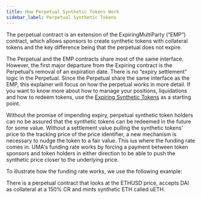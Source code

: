 ```yaml
---
title: How Perpetual Synthetic Tokens Work
sidebar_label: Perpetual Synthetic Tokens
---
```


The perpetual contract is an extension of the ExpiringMultiParty (“EMP”) contract, which allows sponsors to create synthetic tokens with collateral tokens and the key difference being that the perpetual does not expire.  

The Perpetual and the EMP contracts share most of the same interface. However, the first major departure from the Expiring contract is the Perpetual’s removal of an expiration date. There is no “expiry settlement” logic in the Perpetual. Since the Perpetual share the same interface as the EMP, this explainer will focus on how the perpetual works in more detail. If you want to know more about how to manage your positions, liquidations and how to redeem tokens, use the [Expiring Synthetic Tokens](synthetic-tokens/expiring-synthetic-tokens.md) as a starting point.

Without the promise of impending expiry, perpetual synthetic token holders can no be assured that the synthetic tokens can be redeemed in the future for some value. Without a settlement value pulling the synthetic tokens’ price to the tracking price of the price identifier, a new mechanism is necessary to nudge the token to a fair value. This ius where the funding rate comes in. UMA's funding rate works by forcing a payment between token sponsors and token holders in either direction to be able to push the synthetic price closer to the underlying price.

To illustrate how the funding rate works, we use the following example:

There is a perpetual contract that looks at the ETHUSD price, accepts DAI as collateral at a 150% CR and mints synthetic ETH called uETH. 
